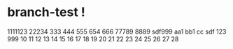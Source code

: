 # branch-test !
1111123
22234
333
444
555
654
666
77789
8889
sdf999
aa1
bb1
cc
sdf
123
999
10
11
12
13
14
15
16
17
18
19
20
21
22
23
24
25
26
27
28

